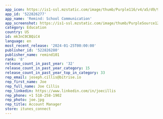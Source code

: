 ```yaml
---
app_icon: https://is1-ssl.mzstatic.com/image/thumb/Purple116/v4/a5/d9/90/a5d99065-f2e9-68c9-1756-f5d1b8f22c4e/AppIcon-1x_U007emarketing-0-10-0-85-220-0.png/1024x1024bb.png
app_id: '522826277'
app_name: 'Remind: School Communication'
app_screenshot: https://is1-ssl.mzstatic.com/image/thumb/PurpleSource126/v4/43/27/c2/4327c26b-4c64-31a0-2769-98e7a6910be5/50a03d8b-6dd9-4a49-9a58-e71efd43bc2f_01-iphone-6.5-english.png/1284x2778bb.png
category: Education
country: US
id: mk3nC0CBQiC4
language: en
most_recent_release: '2024-01-25T00:00:00'
publisher_id: '522826280'
publisher_name: remind101
rank: '8'
release_count_in_past_year: '32'
release_count_in_past_year_category: 15
release_count_in_past_year_top_in_category: 33
rep_email: joseph.cillis@bitrise.io
rep_first_name: Joe
rep_full_name: Joe Cillis
rep_linkedin: https://www.linkedin.com/in/joecillis
rep_phone: +1 518-258-1902
rep_photo: joe.jpg
rep_title: Account Manager
store: itunes_connect
---
```

